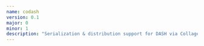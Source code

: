 ```yaml
---
name: codash
version: 0.1
major: 0
minor: 1
description: "Serialization & distribution support for DASH via Collage"
---
```


